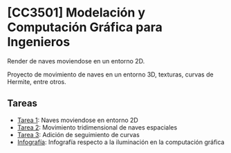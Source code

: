 # [CC3501] Modelación y Computación Gráfica para Ingenieros
Render de naves moviendose en un entorno 2D.

Proyecto de movimiento de naves en un entorno 3D, texturas, curvas de Hermite, entre otros.

## Tareas

- [Tarea 1](Tareas/Tarea1/): Naves moviendose en entorno 2D
- [Tarea 2](Tareas/Tarea2/): Movimiento tridimensional de naves espaciales
- [Tarea 3](Tareas/Tarea3/): Adición de seguimiento de curvas
- [Infografía](Iluminacion.pdf): Infografía respecto a la iluminación en la computación gráfica
